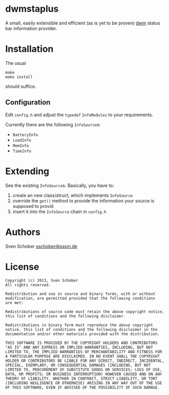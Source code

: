 # dwmstaplus

A small, easily extensible and efficient (as is yet to be proven)
[dwm](http://dwm.suckless.org) status bar information provider.

# Installation

The usual

````
make
make install
````

should suffice.

## Configuration

Edit `config.h` and adjust the `typedef` `InfoModules` to your
requirements.

Currently there are the following `InfoSource`s:

- `BatteryInfo`
- `LoadInfo`
- `MemInfo`
- `TimeInfo`

# Extending

See the existing `InfoSource`s. Basically, you have to:

1. create an new class/struct, which implements `InfoSource`
2. override the `get()` method to provide the information your
   source is supposed to provid
3. insert it into the `InfoSource` chain in `config.h`

# Authors

Sven Schober <sschober@sssm.de>

# License

````
Copyright (c) 2013, Sven Schober
All rights reserved.

Redistribution and use in source and binary forms, with or without
modification, are permitted provided that the following conditions
are met:

Redistributions of source code must retain the above copyright notice,
this list of conditions and the following disclaimer.

Redistributions in binary form must reproduce the above copyright
notice, this list of conditions and the following disclaimer in the
documentation and/or other materials provided with the distribution.

THIS SOFTWARE IS PROVIDED BY THE COPYRIGHT HOLDERS AND CONTRIBUTORS
"AS IS" AND ANY EXPRESS OR IMPLIED WARRANTIES, INCLUDING, BUT NOT
LIMITED TO, THE IMPLIED WARRANTIES OF MERCHANTABILITY AND FITNESS FOR
A PARTICULAR PURPOSE ARE DISCLAIMED. IN NO EVENT SHALL THE COPYRIGHT
HOLDER OR CONTRIBUTORS BE LIABLE FOR ANY DIRECT, INDIRECT, INCIDENTAL,
SPECIAL, EXEMPLARY, OR CONSEQUENTIAL DAMAGES (INCLUDING, BUT NOT
LIMITED TO, PROCUREMENT OF SUBSTITUTE GOODS OR SERVICES; LOSS OF USE,
DATA, OR PROFITS; OR BUSINESS INTERRUPTION) HOWEVER CAUSED AND ON ANY
THEORY OF LIABILITY, WHETHER IN CONTRACT, STRICT LIABILITY, OR TORT
(INCLUDING NEGLIGENCE OR OTHERWISE) ARISING IN ANY WAY OUT OF THE USE
OF THIS SOFTWARE, EVEN IF ADVISED OF THE POSSIBILITY OF SUCH DAMAGE.
````
